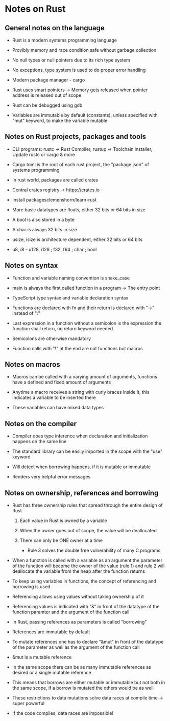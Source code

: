 # Notes on Rust

## General notes on the language

* Rust is a modern systems programming language

* Provibly memory and race condition safe without garbage collection

* No null types or null pointers due to its rich type system

* No exceptions, type system is used to do proper error handling

* Modern package manager - cargo

* Rust uses smart pointers -> Memory gets released when pointer address is released out of scope

* Rust can be debugged using gdb

* Variables are immutable by default (constants), unless specified with "mut" keyword, to make the variable mutable

## Notes on Rust projects, packages and tools

* CLI programs: rustc -> Rust Compiler, rustup -> Toolchain installer, Update rustc or cargo & more

* Cargo.toml is the root of each rust project, the "package.json" of systems programming

* In rust world, packages are called crates

* Central crates registry -> <https://crates.io>

* Install packagesclemenshorn/learn-rust
* More basic datatypes are floats, either 32 bits or 64 bits in size

* A bool is also stored in a byte

* A char is always 32 bits in size

* usize, isize is architecture dependent, either 32 bits or 64 bits

* u8, i8 - u128, i128 ; f32, f64 ; char ; bool  

## Notes on syntax

* Function and variable naming convention is snake_case

* main is always the first called function in a program -> The entry point

* TypeScript type syntax and variable declaration syntax

* Functions are declared with fn and their return is declared with "->" instead of ":"

* Last expression in a function without a semicolon is the expression the function shall return, no return keyword needed

* Semicolons are otherwise mandatory

* Function calls with "!" at the end are not functions but macros

## Notes on macros

* Macros can be called with a varying amount of arguments, functions have a defined and fixed amount of arguments

* Anytime a macro receives a string with curly braces inside it, this indicates a variable to be inserted there

* These variables can have mixed data types

## Notes on the compiler

* Compiler does type inference when declaration and initialization happens on the same line

* The standard library can be easily imported in the scope with the "use" keyword

* Will detect when borrowing happens, if it is mutable or immutable

* Renders very helpful error messages

## Notes on ownership, references and borrowing

* Rust has three ownership rules that spread through the entire design of Rust
    1. Each value in Rust is owned by a variable

    2. When the owner goes out of scope, the value will be deallocated

    3. There can only be ONE owner at a time

        * Rule 3 solves the double free vulnerability of many C programs

* When a function is called with a variable as an argument the parameter of the function will become the owner of the value (rule 1) and rule 2 will deallocate the variable from the heap after the function returns

* To keep using variables in functions, the concept of referencing and borrowing is used

* Referencing allows using values without taking ownership of it

* Referencing values is indicated with "&" in front of the datatype of the function paramter and the argument of the function call

* In Rust, passing references as parameters is called "borrowing"

* References are immutable by default

* To mutate references one has to declare "&mut" in front of the datatype of the parameter as well as the argument of the function call

* &mut is a mutable reference

* In the same scope there can be as many immutable references as desired or a single mutable reference

* This means that borrows are either mutable or immutable but not both in the same scope, if a borrow is mutated the others would be as well

* These restrictions to data mutations solve data races at compile time -> super powerful

* If the code compiles, data races are impossible!
